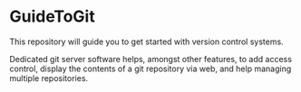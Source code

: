 # GuideToGit
This repository will guide you to get started with version control systems.

Dedicated git server software helps, amongst other features, to add access control, display the contents of a git repository via web, and help managing multiple repositories.

